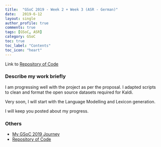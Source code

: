 ```yaml
---
title:  "GSoC 2019 - Week 2 + Week 3 (ASR - German)"
date:   2019-6-12
layout: single
author_profile: true
comments: true
tags: [GSoC, ASR]
category: GSoC
toc: true
toc_label: "Contents"
toc_icon: "heart"
---
```


Link to [Repository of Code](https://github.com/AASHISHAG/asr-german)

### Describe my work briefly

I am progressing well with the project as per the proposal. I adapted scripts to clean and format the open source datasets required for Kaldi. 

Very soon, I will start with the Language Modelling and Lexicon generation. 

I will keep you posted about my progress. 

### Others

- [My GSoC 2019 Journey](https://aashishag.github.io/categories/#gsoc)
- [Repository of Code](https://github.com/AASHISHAG/asr-german)
